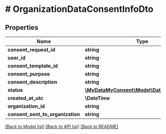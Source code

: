 # # OrganizationDataConsentInfoDto

## Properties

Name | Type | Description | Notes
------------ | ------------- | ------------- | -------------
**consent_request_id** | **string** |  | [optional]
**user_id** | **string** |  | [optional]
**consent_template_id** | **string** |  | [optional]
**consent_purpose** | **string** |  | [optional]
**consent_description** | **string** |  | [optional]
**status** | [**\MyDataMyConsent\Model\DataConsentStatus**](DataConsentStatus.md) |  | [optional]
**created_at_utc** | **\DateTime** |  | [optional]
**organization_id** | **string** |  | [optional]
**consent_sent_to_organization** | **string** |  | [optional]

[[Back to Model list]](../../README.md#models) [[Back to API list]](../../README.md#endpoints) [[Back to README]](../../README.md)
